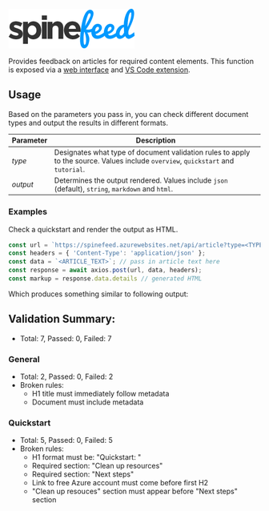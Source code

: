 ![Spinefeed](./spinefeed-logo.png)

Provides feedback on articles for required content elements. This function is exposed via a [web interface](http://craigshoemaker.github.io/spinefeed-website) and [VS Code extension](http://craigshoemaker.github.io/spinefeed-extension).

## Usage
Based on the parameters you pass in, you can check different document types and output the results in different formats.

| Parameter | Description |
|-----------|-------------|
| *type*    | Designates what type of document validation rules to apply to the source. Values include `overview`, `quickstart` and `tutorial`. |
| *output*  | Determines the output rendered. Values include `json` (default), `string`, `markdown` and `html`. |

### Examples
Check a quickstart and render the output as HTML.

```javascript
const url = `https://spinefeed.azurewebsites.net/api/article?type=<TYPE>&output=html`;
const headers = { 'Content-Type': 'application/json' };
const data = `<ARTICLE_TEXT>`; // pass in article text here 
const response = await axios.post(url, data, headers);
const markup = response.data.details // generated HTML
```

Which produces something similar to following output:

## Validation Summary:
- Total: 7, Passed: 0, Failed: 7

### General
- Total: 2, Passed: 0, Failed: 2
- Broken rules:
  * H1 title must immediately follow metadata
  * Document must include metadata

### Quickstart
- Total: 5, Passed: 0, Failed: 5
- Broken rules:
  * H1 format must be: "Quickstart: "
  * Required section: "Clean up resources"
  * Required section: "Next steps"
  * Link to free Azure account must come before first H2
  * "Clean up resouces" section must appear before "Next steps" section
